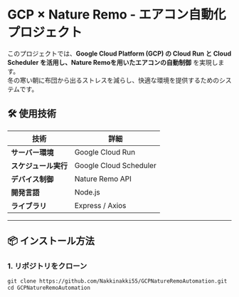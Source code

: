 # GCP × Nature Remo - エアコン自動化プロジェクト

このプロジェクトでは、**Google Cloud Platform (GCP) の Cloud Run と Cloud Scheduler を活用し、Nature Remoを用いたエアコンの自動制御** を実現します。  
冬の寒い朝に布団から出るストレスを減らし、快適な環境を提供するためのシステムです。

## 🛠 使用技術
| 技術 | 詳細 |
|------|------|
| **サーバー環境** | Google Cloud Run |
| **スケジュール実行** | Google Cloud Scheduler |
| **デバイス制御** | Nature Remo API |
| **開発言語** | Node.js |
| **ライブラリ** | Express / Axios |

---

## 📦 インストール方法
### 1. リポジトリをクローン
```txt
git clone https://github.com/Nakkinakki55/GCPNatureRemoAutomation.git
cd GCPNatureRemoAutomation
```
